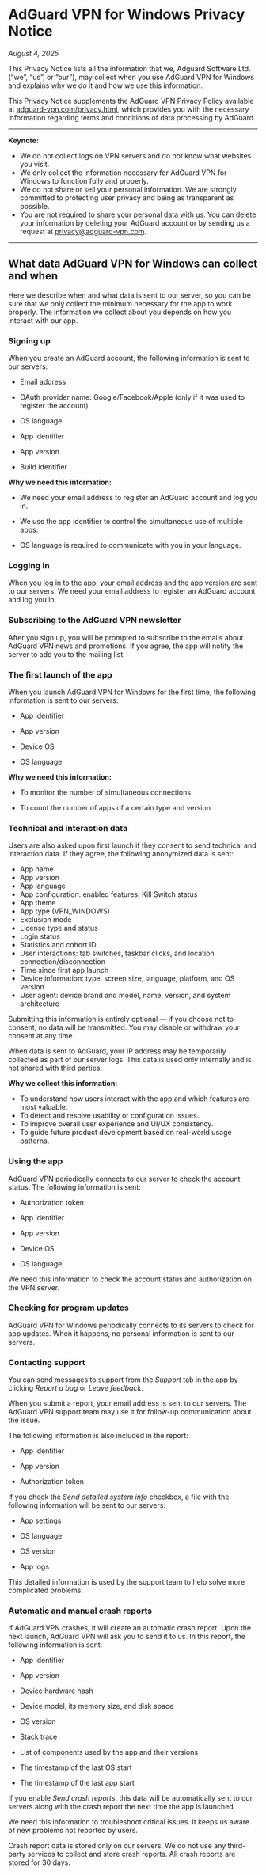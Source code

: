 
# AdGuard VPN for Windows Privacy Notice

*August 4, 2025*

This Privacy Notice lists all the information that we, Adguard Software Ltd. (“we”, “us”, or “our”), may collect when you use AdGuard VPN for Windows and explains why we do it and how we use this information.

This Privacy Notice supplements the AdGuard VPN Privacy Policy available at [adguard-vpn.com/privacy.html](https://adguard-vpn.com/privacy.html), which provides you with the necessary information regarding terms and conditions of data processing by AdGuard.

---

**Keynote:**

- We do not collect logs on VPN servers and do not know what websites you visit.
- We only collect the information necessary for AdGuard VPN for Windows to function fully and properly.
- We do not share or sell your personal information. We are strongly committed to protecting user privacy and being as transparent as possible.
- You are not required to share your personal data with us. You can delete your information by deleting your AdGuard account or by sending us a request at [privacy@adguard-vpn.com](mailto:privacy@adguard-vpn.com).

---

## What data AdGuard VPN for Windows can collect and when

Here we describe when and what data is sent to our server, so you can be sure that we only collect the minimum necessary for the app to work properly. The information we collect about you depends on how you interact with our app.

### Signing up

When you create an AdGuard account, the following information is sent to our servers:

- Email address

- OAuth provider name: Google/Facebook/Apple (only if it was used to register the account)

- OS language

- App identifier

- App version

- Build identifier

**Why we need this information:**

- We need your email address to register an AdGuard account and log you in.

- We use the app identifier to control the simultaneous use of multiple apps.

- OS language is required to communicate with you in your language.

### Logging in

When you log in to the app, your email address and the app version are sent to our servers. We need your email address to register an AdGuard account and log you in.

### Subscribing to the AdGuard VPN newsletter

After you sign up, you will be prompted to subscribe to the emails about AdGuard VPN news and promotions. If you agree, the app will notify the server to add you to the mailing list.

### The first launch of the app

When you launch AdGuard VPN for Windows for the first time, the following information is sent to our servers:

- App identifier

- App version

- Device OS

- OS language

**Why we need this information:**

- To monitor the number of simultaneous connections

- To count the number of apps of a certain type and version

### Technical and interaction data

Users are also asked upon first launch if they consent to send technical and interaction data. If they agree, the following anonymized data is sent:

- App name
- App version
- App language
- App configuration: enabled features, Kill Switch status
- App theme
- App type (VPN_WINDOWS)
- Exclusion mode
- License type and status
- Login status
- Statistics and cohort ID
- User interactions: tab switches, taskbar clicks, and location connection/disconnection
- Time since first app launch
- Device information: type, screen size, language, platform, and OS version
- User agent: device brand and model, name, version, and system architecture

Submitting this information is entirely optional — if you choose not to consent, no data will be transmitted. You may disable or withdraw your consent at any time.

When data is sent to AdGuard, your IP address may be temporarily collected as part of our server logs. This data is used only internally and is not shared with third parties.

**Why we collect this information:**

- To understand how users interact with the app and which features are most valuable.
- To detect and resolve usability or configuration issues.
- To improve overall user experience and UI/UX consistency.
- To guide future product development based on real-world usage patterns.

### Using the app

AdGuard VPN periodically connects to our server to check the account status. The following information is sent:

- Authorization token

- App identifier

- App version

- Device OS

- OS language

We need this information to check the account status and authorization on the VPN server.

### Checking for program updates

AdGuard VPN for Windows periodically connects to its servers to check for app updates. When it happens, no personal information is sent to our servers.

### Contacting support

You can send messages to support from the *Support* tab in the app by clicking *Report a bug* or *Leave feedback*.

When you submit a report, your email address is sent to our servers. The AdGuard VPN support team may use it for follow-up communication about the issue.

The following information is also included in the report:

- App identifier

- App version

- Authorization token

If you check the *Send detailed system info* checkbox, a file with the following information will be sent to our servers:

- App settings

- OS language

- OS version

- App logs

This detailed information is used by the support team to help solve more complicated problems.

### Automatic and manual crash reports

If AdGuard VPN crashes, it will create an automatic crash report. Upon the next launch, AdGuard VPN will ask you to send it to us. In this report, the following information is sent:

- App identifier

- App version

- Device hardware hash

- Device model, its memory size, and disk space

- OS version

- Stack trace

- List of components used by the app and their versions

- The timestamp of the last OS start

- The timestamp of the last app start

If you enable *Send crash reports*, this data will be automatically sent to our servers along with the crash report the next time the app is launched.

We need this information to troubleshoot critical issues. It keeps us aware of new problems not reported by users.

Crash report data is stored only on our servers. We do not use any third-party services to collect and store crash reports. All crash reports are stored for 30 days.
